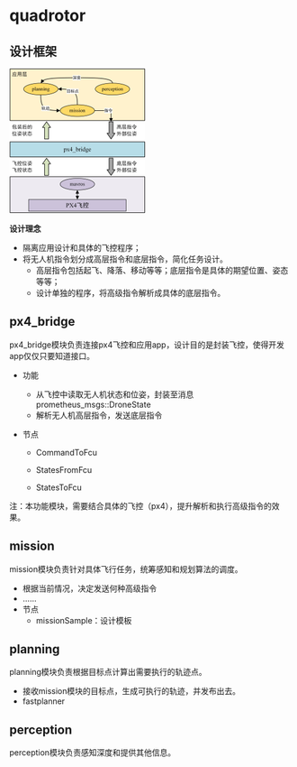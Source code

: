 # quadrotor

## 设计框架

<img src="/image/程序设计.jpg" alt="程序设计" style="zoom:25%;" />

**设计理念**

- 隔离应用设计和具体的飞控程序；
- 将无人机指令划分成高层指令和底层指令，简化任务设计。
  - 高层指令包括起飞、降落、移动等等；底层指令是具体的期望位置、姿态等等；
  - 设计单独的程序，将高级指令解析成具体的底层指令。

## px4_bridge

px4_bridge模块负责连接px4飞控和应用app，设计目的是封装飞控，使得开发app仅仅只要知道接口。

- 功能
  - 从飞控中读取无人机状态和位姿，封装至消息prometheus_msgs::DroneState
  - 解析无人机高层指令，发送底层指令

- 节点

  - CommandToFcu

  - StatesFromFcu

  - StatesToFcu

    

注：本功能模块，需要结合具体的飞控（px4），提升解析和执行高级指令的效果。

## mission

mission模块负责针对具体飞行任务，统筹感知和规划算法的调度。

- 根据当前情况，决定发送何种高级指令
- ……
- 节点
  - missionSample：设计模板

## planning

planning模块负责根据目标点计算出需要执行的轨迹点。

- 接收mission模块的目标点，生成可执行的轨迹，并发布出去。
- fastplanner

## perception

perception模块负责感知深度和提供其他信息。


